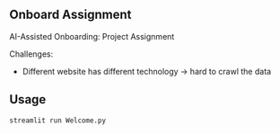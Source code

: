 ## Onboard Assignment

AI-Assisted Onboarding: Project Assignment





Challenges:
- Different website has different technology -> hard to crawl the data


## Usage
```bash
streamlit run Welcome.py
```